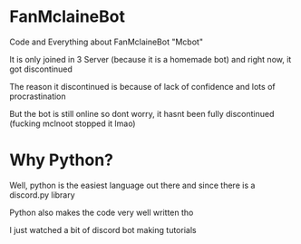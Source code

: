 # FanMclaineBot
Code and Everything about FanMclaineBot "Mcbot"

It is only joined in 3 Server (because it is a homemade bot) and right now, it got discontinued

The reason it discontinued is because of lack of confidence and lots of procrastination

But the bot is still online so dont worry, it hasnt been fully discontinued (fucking mclnoot stopped it lmao)

# Why Python?
Well, python is the easiest language out there and since there is a discord.py library

Python also makes the code very well written tho

I just watched a bit of discord bot making tutorials
